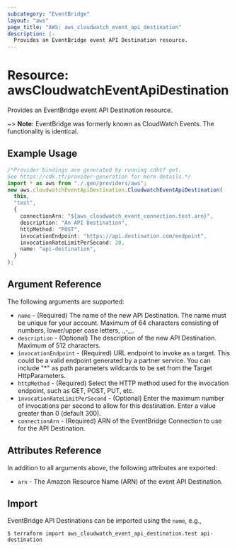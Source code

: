 ```yaml
---
subcategory: "EventBridge"
layout: "aws"
page_title: "AWS: aws_cloudwatch_event_api_destination"
description: |-
  Provides an EventBridge event API Destination resource.
---
```


# Resource: awsCloudwatchEventApiDestination

Provides an EventBridge event API Destination resource.

\~> **Note:** EventBridge was formerly known as CloudWatch Events. The functionality is identical.

## Example Usage

```typescript
/*Provider bindings are generated by running cdktf get.
See https://cdk.tf/provider-generation for more details.*/
import * as aws from "./.gen/providers/aws";
new aws.cloudwatchEventApiDestination.CloudwatchEventApiDestination(
  this,
  "test",
  {
    connectionArn: "${aws_cloudwatch_event_connection.test.arn}",
    description: "An API Destination",
    httpMethod: "POST",
    invocationEndpoint: "https://api.destination.com/endpoint",
    invocationRateLimitPerSecond: 20,
    name: "api-destination",
  }
);

```

## Argument Reference

The following arguments are supported:

* `name` - (Required) The name of the new API Destination. The name must be unique for your account. Maximum of 64 characters consisting of numbers, lower/upper case letters, .,-,\_.
* `description` - (Optional) The description of the new API Destination. Maximum of 512 characters.
* `invocationEndpoint` - (Required) URL endpoint to invoke as a target. This could be a valid endpoint generated by a partner service. You can include "\*" as path parameters wildcards to be set from the Target HttpParameters.
* `httpMethod` - (Required) Select the HTTP method used for the invocation endpoint, such as GET, POST, PUT, etc.
* `invocationRateLimitPerSecond` - (Optional) Enter the maximum number of invocations per second to allow for this destination. Enter a value greater than 0 (default 300).
* `connectionArn` - (Required) ARN of the EventBridge Connection to use for the API Destination.

## Attributes Reference

In addition to all arguments above, the following attributes are exported:

* `arn` - The Amazon Resource Name (ARN) of the event API Destination.

## Import

EventBridge API Destinations can be imported using the `name`, e.g.,

```console
$ terraform import aws_cloudwatch_event_api_destination.test api-destination
```
